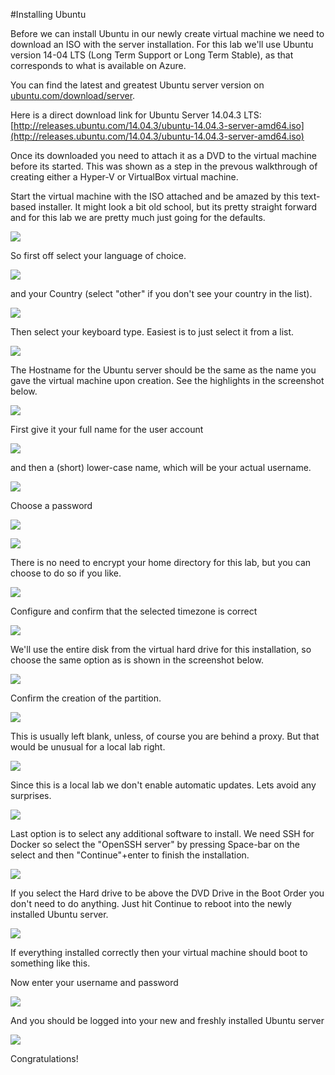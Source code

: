 #Installing Ubuntu

Before we can install Ubuntu in our newly create virtual machine we need to download an ISO with the server installation. 
For this lab we'll use Ubuntu version 14-04 LTS (Long Term Support or Long Term Stable), as that corresponds to what is available on Azure.

You can find the latest and greatest Ubuntu server version on [ubuntu.com/download/server](http://www.ubuntu.com/download/server).

Here is a direct download link for Ubuntu Server 14.04.3 LTS: [http://releases.ubuntu.com/14.04.3/ubuntu-14.04.3-server-amd64.iso](http://releases.ubuntu.com/14.04.3/ubuntu-14.04.3-server-amd64.iso)

Once its downloaded you need to attach it as a DVD to the virtual machine before its started. This was shown as a step in the prevous walkthrough of creating either a Hyper-V or VirtualBox virtual machine.

Start the virtual machine with the ISO attached and be amazed by this text-based installer. 
It might look a bit old school, but its pretty straight forward and for this lab we are pretty much just going for the defaults.

![](Ubuntu-Install-01.png)

So first off select your language of choice.

![](Ubuntu-Install-02.png)

and your Country (select "other" if you don't see your country in the list).

![](Ubuntu-Install-03.png)

Then select your keyboard type. Easiest is to just select it from a list.

![](Ubuntu-Install-04.png)

The Hostname for the Ubuntu server should be the same as the name you gave the virtual machine upon creation. See the highlights in the screenshot below.

![](Ubuntu-Install-05.png)

First give it your full name for the user account

![](Ubuntu-Install-06.png)

and then a (short) lower-case name, which will be your actual username.

![](Ubuntu-Install-07.png)

Choose a password

![](Ubuntu-Install-08.png)

![](Ubuntu-Install-09.png)

There is no need to encrypt your home directory for this lab, but you can choose to do so if you like.

![](Ubuntu-Install-10.png)

Configure and confirm that the selected timezone is correct

![](Ubuntu-Install-11.png)

We'll use the entire disk from the virtual hard drive for this installation, so choose the same option as is shown in the screenshot below.

![](Ubuntu-Install-12.png)

Confirm the creation of the partition.

![](Ubuntu-Install-13.png)

This is usually left blank, unless, of course you are behind a proxy. But that would be unusual for a local lab right.

![](Ubuntu-Install-14.png)

Since this is a local lab we don't enable automatic updates. Lets avoid any surprises.

![](Ubuntu-Install-15.png)

Last option is to select any additional software to install. We need SSH for Docker so select the "OpenSSH server" by pressing Space-bar on the select and then "Continue"+enter to finish the installation.

![](Ubuntu-Install-16.png)

If you select the Hard drive to be above the DVD Drive in the Boot Order you don't need to do anything. Just hit Continue to reboot into the newly installed Ubuntu server.

![](Ubuntu-Install-17.png)

If everything installed correctly then your virtual machine should boot to something like this.

Now enter your username and password

![](Ubuntu-Install-18.png)

And you should be logged into your new and freshly installed Ubuntu server

![](Ubuntu-Install-19.png)

Congratulations!